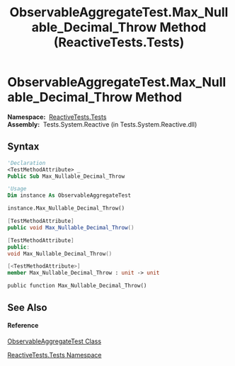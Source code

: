 ﻿---
title: ObservableAggregateTest.Max_Nullable_Decimal_Throw Method  (ReactiveTests.Tests)
TOCTitle: Max_Nullable_Decimal_Throw Method
ms:assetid: M:ReactiveTests.Tests.ObservableAggregateTest.Max_Nullable_Decimal_Throw
ms:mtpsurl: https://msdn.microsoft.com/en-us/library/reactivetests.tests.observableaggregatetest.max_nullable_decimal_throw(v=VS.103)
ms:contentKeyID: 36620045
ms.date: 06/28/2011
mtps_version: v=VS.103
f1_keywords:
- ReactiveTests.Tests.ObservableAggregateTest.Max_Nullable_Decimal_Throw
dev_langs:
- CSharp
- JScript
- VB
- FSharp
- c++
---

# ObservableAggregateTest.Max\_Nullable\_Decimal\_Throw Method

**Namespace:**  [ReactiveTests.Tests](hh289046\(v=vs.103\).md)  
**Assembly:**  Tests.System.Reactive (in Tests.System.Reactive.dll)

## Syntax

``` vb
'Declaration
<TestMethodAttribute> _
Public Sub Max_Nullable_Decimal_Throw
```

``` vb
'Usage
Dim instance As ObservableAggregateTest

instance.Max_Nullable_Decimal_Throw()
```

``` csharp
[TestMethodAttribute]
public void Max_Nullable_Decimal_Throw()
```

``` c++
[TestMethodAttribute]
public:
void Max_Nullable_Decimal_Throw()
```

``` fsharp
[<TestMethodAttribute>]
member Max_Nullable_Decimal_Throw : unit -> unit 
```

``` jscript
public function Max_Nullable_Decimal_Throw()
```

## See Also

#### Reference

[ObservableAggregateTest Class](hh314823\(v=vs.103\).md)

[ReactiveTests.Tests Namespace](hh289046\(v=vs.103\).md)

